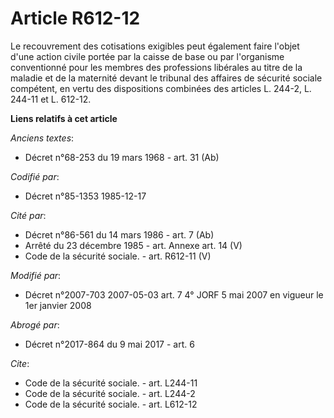 # Article R612-12

Le recouvrement des cotisations exigibles peut également faire l'objet d'une action civile portée par la caisse de base ou
par l'organisme conventionné pour les membres des professions libérales au titre de la maladie et de la maternité devant le
tribunal des affaires de sécurité sociale compétent, en vertu des dispositions combinées des articles L. 244-2, L. 244-11 et
L. 612-12.

**Liens relatifs à cet article**

_Anciens textes_:

  - Décret n°68-253 du 19 mars 1968 - art. 31 (Ab)

_Codifié par_:

  - Décret n°85-1353 1985-12-17

_Cité par_:

  - Décret n°86-561 du 14 mars 1986 - art. 7 (Ab)
  - Arrêté du 23 décembre 1985 - art. Annexe art. 14 (V)
  - Code de la sécurité sociale. - art. R612-11 (V)

_Modifié par_:

  - Décret n°2007-703 2007-05-03 art. 7 4° JORF 5 mai 2007 en vigueur le 1er janvier 2008

_Abrogé par_:

  - Décret n°2017-864 du 9 mai 2017 - art. 6

_Cite_:

  - Code de la sécurité sociale. - art. L244-11
  - Code de la sécurité sociale. - art. L244-2
  - Code de la sécurité sociale. - art. L612-12
